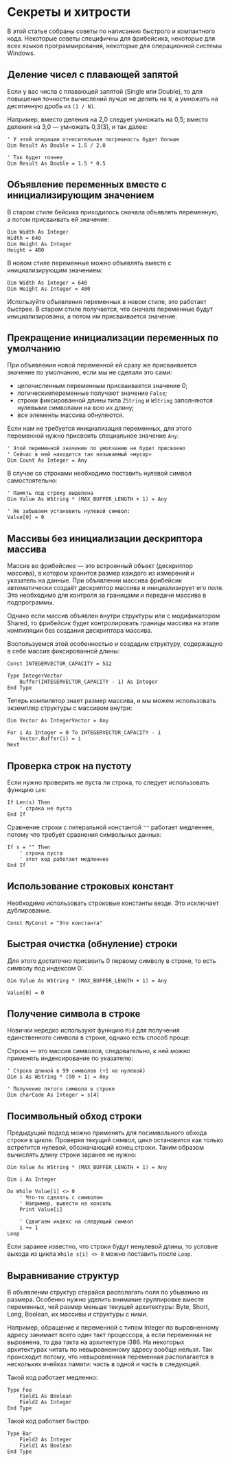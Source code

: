 ﻿# Секреты и хитрости

В этой статье собраны советы по написанию быстрого и компактного кода. Некоторые советы специфичны для фрибейсика, некоторые для всех языков программирования, некоторые для операционной системы Windows.


## Деление чисел с плавающей запятой

Если у вас числа с плавающей запятой (Single или Double), то для повышения точности вычислений лучше не делить на `N`, а умножать на десятичную дробь из `(1 / N)`.

Например, вместо деления на 2,0 следует умножать на 0,5; вместо деления на 3,0 — умножать 0,3(3), и так далее:

```FreeBASIC
' У этой операции относительная погрешность будет больше
Dim Result As Double = 1.5 / 2.0

' Так будет точнее
Dim Result As Double = 1.5 * 0.5
```


## Объявление переменных вместе с инициализирующим значением

В старом стиле бейсика приходилось сначала объявлять переменную, а потом присваивать ей значение:

```FreeBASIC
Dim Width As Integer
Width = 640
Dim Height As Integer
Height = 480
```

В новом стиле переменные можно объявлять вместе с инициализирующим значением:

```FreeBASIC
Dim Width As Integer = 640
Dim Height As Integer = 480
```

Используйте объявления переменных в новом стиле, это работает быстрее. В старом стиле получается, что сначала переменные будут инициализированы, а потом им присваивается значение.


## Прекращение инициализации переменных по умолчанию

При объявлении новой переменной ей сразу же присваивается значение по умолчанию, если мы не сделали это сами:

* целочисленным переменным присваивается значение 0;
* логическиепеременные получают значение `False`;
* строки фиксированной длины типа `ZString` и `WString` заполняются нулевыми символами на всю их длину;
* все элементы массива обнуляются.

Если нам не требуется инициализация переменных, для этого переменной нужно присвоить специальное значение `Any`:

```FreeBASIC
' Этой переменной значение по умолчанию не будет присвоено
' Сейчас в ней находится так называемый «мусор»
Dim Count As Integer = Any
```

В случае со строками необходимо поставить нулевой символ самостоятельно:

```FreeBASIC
' Память под строку выделена
Dim Value As WString * (MAX_BUFFER_LENGTH + 1) = Any

' Не забываем установить нулевой символ:
Value[0] = 0
```


## Массивы без инициализации дескриптора массива

Массив во фрибейсике — это встроенный объект (дескриптор массива), в котором хранится размер каждого из измерений и указатель на данные. При объявлении массива фрибейсик автоматически создаёт дескриптор массива и инициализирует его поля. Это необходимо для контроля за границами и передачи массива в подпрограммы.

Однако если массив объявлен внутри структуры или с модификатором Shared, то фрибейсик будет контролировать границы массива на этапе компиляции без создания дескриптора массива.

Воспользуемся этой особенностью и создадим структуру, содержащую в себе массив фиксированной длины:

```FreeBASIC
Const INTEGERVECTOR_CAPACITY = 512

Type IntegerVector
	Buffer(INTEGERVECTOR_CAPACITY - 1) As Integer
End Type
```

Теперь компилятор знает размер массива, и мы можем использовать экземпляр структуры с массивом внутри:

```FreeBASIC
Dim Vector As IntegerVector = Any

For i As Integer = 0 To INTEGERVECTOR_CAPACITY - 1
	Vector.Buffer(i) = i
Next
```


## Проверка строк на пустоту

Если нужно проверить не пуста ли строка, то следует использовать функцию `Len`:

```FreeBASIC
If Len(s) Then
	' строка не пуста
End If
```

Сравнение строки с литеральной константой `""` работает медленнее, потому что требует сравнения символьных данных:

```FreeBASIC
If s = "" Then
	' строка пуста
	' этот код работает медленнее
End If
```


## Использование строковых констант

Необходимо использовать строковые константы везде. Это исключает дублирование.

```FreeBASIC
Const MyConst = "Это константа"
```


## Быстрая очистка (обнуление) строки

Для этого достаточно присвоить 0 первому символу в строке, то есть символу под индексом 0:

```FreeBASIC
Dim Value As WString * (MAX_BUFFER_LENGTH + 1) = Any

Value[0] = 0
```


## Получение символа в строке

Новички нередко используют функцию `Mid` для получения единственного символа в строке, однако есть способ проще.

Строка — это массив символов, следовательно, к ней можно применять индексирование по указателю:

```FreeBASIC
' Строка длиной в 99 символов (+1 на нулевой)
Dim s As WString * (99 + 1) = Any

' Получение пятого символа в строке
Dim charCode As Integer = s[4]
```


## Посимвольный обход строки

Предыдущий подход можно применять для посимвольного обхода строки в цикле. Проверяя текущий символ, цикл остановится как только встретится нулевой, обозначающий конец строки. Таким образом вычислять длину строки заранее не нужно:

```FreeBASIC
Dim Value As WString * (MAX_BUFFER_LENGTH + 1) = Any

Dim i As Integer

Do While Value[i] <> 0
	' Что‐то сделать с символом
	' Например, вывести на консоль
	Print Value[i]
	
	' Сдвигаем индекс на следующий символ
	i += 1
Loop
```

Если заранее известно, что строки будут ненулевой длины, то условие выхода из цикла `While s[i] <> 0` можно поставить после `Loop`.


## Выравнивание структур

В объявлении структур старайся располагать поля по убыванию их размера. Особенно нужно уделить внимание группировке вместе переменных, чей размер меньше текущей архитектуры: Byte, Short, Long, Boolean, их массивы и структуры с ними.

Например, обращение к переменной с типом Integer по выровненному адресу занимает всего один такт процессора, а если переменная не выровнена, то два такта на архитектуре i386. На некоторых архитектурах читать по невыровненному адресу вообще нельзя. Так происходит потому, что невыровненная переменная располагается в нескольких ячейках памяти: часть в одной и часть в следующей.

Такой код работает медленно:

```FreeBASIC
Type Foo
	Field1 As Boolean
	Field2 As Integer
End Type
```

Такой код работает быстро:

```FreeBASIC
Type Bar
	Field2 As Integer
	Field1 As Boolean
End Type
```
